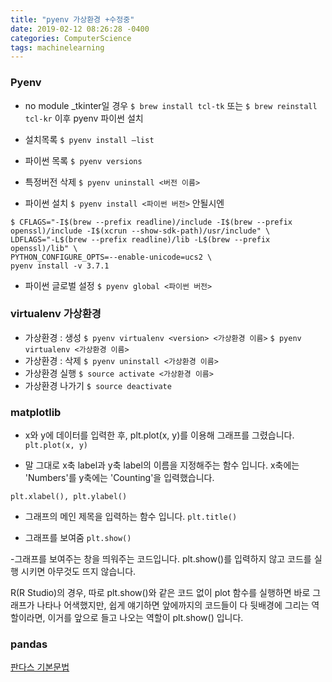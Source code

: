 ```yaml
---
title: "pyenv 가상환경 +수정중"
date: 2019-02-12 08:26:28 -0400
categories: ComputerScience
tags: machinelearning
---
```



### Pyenv
* no module _tkinter일 경우
`$ brew install tcl-tk`
또는
`$ brew reinstall tcl-kr` 이후
pyenv 파이썬 설치

* 설치목록
`$ pyenv install —list`

* 파이썬 목록
`$ pyenv versions`

* 특정버전 삭제
`$ pyenv uninstall <버전 이름>`

* 파이썬 설치
`$ pyenv install <파이썬 버전>`
안될시엔
```
$ CFLAGS="-I$(brew --prefix readline)/include -I$(brew --prefix openssl)/include -I$(xcrun --show-sdk-path)/usr/include" \
LDFLAGS="-L$(brew --prefix readline)/lib -L$(brew --prefix openssl)/lib" \
PYTHON_CONFIGURE_OPTS=--enable-unicode=ucs2 \
pyenv install -v 3.7.1
```
* 파이썬 글로벌 설정
`$ pyenv global <파이썬 버전>`

### virtualenv 가상환경
*  가상환경 : 생성
`$ pyenv virtualenv <version> <가상환경 이름>`
`$ pyenv virtualenv <가상환경 이름>`
* 가상환경 : 삭제
`$ pyenv uninstall <가상환경 이름>`
* 가상환경 실행
`$ source activate <가상환경 이름> `
* 가상환경 나가기
`$ source deactivate`


### matplotlib

* x와 y에 데이터를 입력한 후, plt.plot(x, y)를 이용해 그래프를 그렸습니다.
 `plt.plot(x, y)`



* 말 그대로 x축 label과 y축 label의 이름을 지정해주는 함수 입니다. x축에는 'Numbers'를 y축에는 'Counting'을 입력했습니다.

`plt.xlabel(), plt.ylabel()`

* 그래프의 메인 제목을 입력하는 함수 입니다.
`plt.title()`

* 그래프를 보여줌
`plt.show()`

-그래프를 보여주는 창을 띄워주는 코드입니다. plt.show()를 입력하지 않고 코드를 실행 시키면 아무것도 뜨지 않습니다.

R(R Studio)의 경우, 따로 plt.show()와 같은 코드 없이 plot 함수를 실행하면 바로 그래프가 나타나 어색했지만, 쉽게 얘기하면 앞에까지의 코드들이 다 뒷배경에 그리는 역할이라면, 이거를 앞으로 들고 나오는 역할이 plt.show() 입니다.


### pandas
[판다스 기본문법](https://ordo.tistory.com/34?category=732886)

